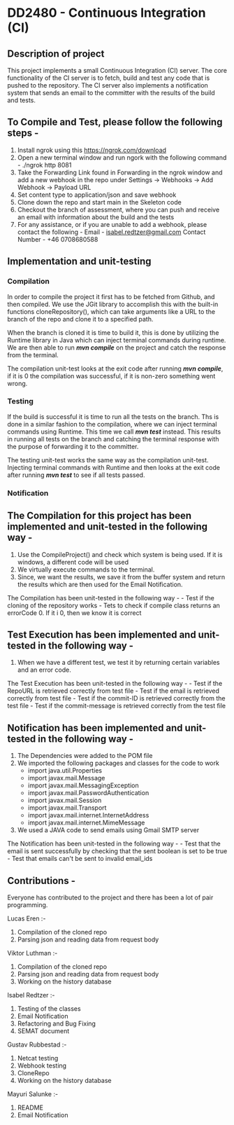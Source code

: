 # DD2480 - Continuous Integration (CI)

## Description of project
This project implements a small Continuous Integration (CI) server.
The core functionality of the CI server is to fetch, build and test any code that is pushed to the repository.
The CI server also implements a notification system that sends an email to the committer with the results of the build and tests. 

## To Compile and Test, please follow the following steps - 
1. Install ngrok using this https://ngrok.com/download
2. Open a new terminal window and run ngork with the following command - ./ngrok http 8081
3. Take the Forwarding Link found in Forwarding in the ngrok window and add a new webhook in the repo under 
    Settings -> Webhooks -> Add Webhook -> Payload URL
4. Set content type to application/json and save webhook
5. Clone down the repo and start main in the Skeleton code
6. Checkout the branch of assessment, where you can push and receive an email with information about the build and the tests
7. For any assistance, or if you are unable to add a webhook, please contact the following - 
    Email - isabel.redtzer@gmail.com
    Contact Number - +46 0708680588

## Implementation and unit-testing
### Compilation
In order to compile the project it first has to be fetched from Github, and then compiled.
We use the JGit library to accomplish this with the built-in functions cloneRepository(), which can take arguments like a URL to the branch of the repo and clone it to a specified path.

When the branch is cloned it is time to build it, this is done by utilizing the Runtime library in Java which can inject terminal commands during runtime. 
We are then able to run ***mvn compile*** on the project and catch the response from the terminal.

The compilation unit-test looks at the exit code after running ***mvn compile***, if it is 0 the compilation was successful, if it is non-zero something went wrong.

### Testing
If the build is successful it is time to run all the tests on the branch.
Ths is done in a similar fashion to the compilation, where we can inject terminal commands using Runtime. 
This time we call ***mvn test*** instead. This results in running all tests on the branch and catching the terminal response with the purpose of forwarding it to the committer.

The testing unit-test works the same way as the compilation unit-test.
Injecting terminal commands with Runtime and then looks at the exit code after running ***mvn test*** to see if all tests passed.

### Notification

## The Compilation for this project has been implemented and unit-tested in the following way - 
1. Use the CompileProject() and check which system is being used. If it is windows, a different code will be used
2. We virtually execute commands to the terminal. 
3. Since, we want the results, we save it from the buffer system and return the results which are then used for the Email Notification. 

The Compilation has been unit-tested in the  following way -
    - Test if the cloning of the repository works
    - Tets to check if compile class returns an errorCode 0. If it i 0, then we know it is correct

## Test Execution has been implemented and unit-tested in the following way -
1. When we have a different test, we test it by returning certain variables and an error code. 

The Test Execution has been unit-tested in the following way - 
    - Test if the RepoURL is retrieved correctly from test file
    - Test if the email is retrieved correctly from test file
    - Test if the commit-ID is retrieved correctly from the test file
    - Test if the commit-message is retrieved correctly from the test file

## Notification has been implemented and unit-tested in the following way - 
1. The Dependencies were added to the POM file
2. We imported the following packages and classes for the code to work
    - import java.util.Properties
    - import javax.mail.Message
    - import javax.mail.MessagingException
    - import javax.mail.PasswordAuthentication
    - import javax.mail.Session
    - import javax.mail.Transport
    - import javax.mail.internet.InternetAddress
    - import javax.mail.internet.MimeMessage
3. We used a JAVA code to send emails using Gmail SMTP server

The Notification has been unit-tested in the following way - 
    - Test that the email is sent successfully by checking that the sent boolean is set to be true
    - Test that emails can't be sent to invalid email_ids


## Contributions -
Everyone has contributed to the project and there has been a lot of pair programming. 

Lucas Eren :-
1. Compilation of the cloned repo
2. Parsing json and reading data from request body

Viktor Luthman :-
1. Compilation of the cloned repo
2. Parsing json and reading data from request body
3. Working on the history database

Isabel Redtzer :-
1. Testing of the classes
2. Email Notification
3. Refactoring and Bug Fixing
4. SEMAT document

Gustav Rubbestad :-
1. Netcat testing
2. Webhook testing
3. CloneRepo
4. Working on the history database

Mayuri Salunke :-
1. README
2. Email Notification